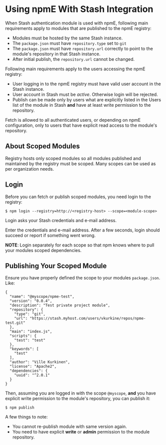 # Using npmE With Stash Integration


When Stash authentication module is used with npmE, following main requirements apply to modules that are published to the npmE registry:

* Modules must be hosted by the same Stash instance.
* The `package.json` must have `repository.type` set to `git`
* The `package.json` must have `repository.url` correctly to point to the module's repository in that Stash instance.
* After initial publish, the `repository.url` cannot be changed.

Following main requirements apply to the users accessing the npmE registry:

* User logging in to the npmE registry must have valid user account in the Stash instance.
* User account in Stash must be *active*. Otherwise login will be rejected.
* Publish can be made only by users what are explicitly listed in the Users list of the module in Stash **and** have at least write permission to the repository.

Fetch is allowed to all authenticated users, or depending on npmE configuration, only to users that have explicit read access to the module's repository.

## About Scoped Modules

Registry hosts only scoped modules so all modules published and maintained by the registry must be scoped. Many scopes can be used as per organization needs.

## Login

Before you can fetch or publish scoped modules, you need login to the registry:

    $ npm login --registry=http://<registry-host> --scope=<module-scope>

Login asks your Stash credentials and e-mail address. 

Enter the credentials and e-mail address. After a few seconds, login should succeed or report if something went wrong.

**NOTE**: Login separately for each scope so that npm knows where to pull your modules scoped dependencies.

## Publishing Your Scoped Module

Ensure you have properly defined the scope to your modules `package.json`. Like:

    {
      "name": "@myscope/npme-test",
      "version": "0.0.4",
      "description": "Test private project module",
      "repository": {
        "type": "git",
        "url": "https://stash.myhost.com/users/vkurkine/repos/npme-test.git"
      },
      "main": "index.js",
      "scripts": {
        "test": "test"
      },
      "keywords": [
        "test"
      ],
      "author": "Ville Kurkinen",
      "license": "Apache2",
      "dependencies": {
        "uuid": "^2.0.1"
      }
    }

Then, assuming you are logged in with the scope `@myscope`, **and** you have explicit write permission to the module's repository, you can publish it:

    $ npm publish
   
A few things to note:

* You cannot re-publish module with same version again.
* You need to have explicit **write** or **admin** permission to the module repository.  
   